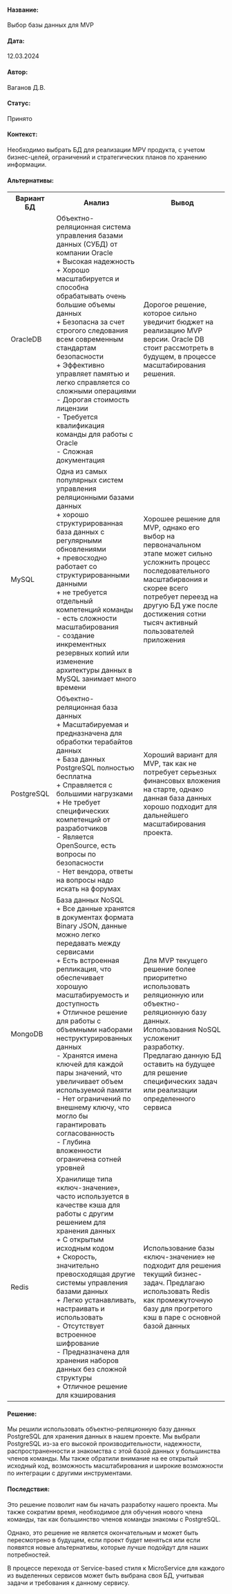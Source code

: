 #### Название: 
Выбор базы данных для MVP

#### Дата:
12.03.2024

#### Автор:
Ваганов Д.В.

#### Статус:
Принято

#### Контекст:
Необходимо выбрать БД для реализации MPV продукта, с учетом бизнес-целей, ограничений и стратегических планов по хранению информации. 

#### Альтернативы:

<table>
    <tr>
        <th>Вариант БД</th>
        <th>Анализ</th>
        <th>Вывод</th>
    </tr>
    <tr>
        <td>OracleDB</td>
        <td>
            Объектно-реляционная система управления базами данных (СУБД) от компании Oracle</br>
            + Высокая надежность</br>
            + Хорошо масштабируется и способна обрабатывать очень большие объемы данных</br>
            + Безопасна за счет строгого следования всем современным стандартам безопасности</br>
            + Эффективно управляет памятью и легко справляется со сложными операциями</br>
            - Дорогая стоимость лицензии</br>
            - Требуется квалификация команды для работы с Oracle </br>
            - Сложная документация</br>
        </td>
        <td>Дорогое решение, которое сильно уведичит бюджет на реализацию MVP версии. Oracle DB стоит рассмотреть в будущем, в процессе масштабирования решения.</td>
    </tr>
    <tr>
        <td>MySQL</td>
        <td>
            Одна из самых популярных систем управления реляционными базами данных</br>
            + хорошо структурированная база данных с регулярными обновлениями</br>
            + превосходно работает со структурированными данными</br>
            + не требуется отдельный компетенций команды</br>
            - есть сложности масштабирования</br>
            - создание инкрементных резервных копий или изменение архитектуры данных в MySQL занимает много времени</br>
        </td>
        <td>Хорошее решение для MVP, однако его выбор на первоначальном этапе может сильно усложнить процесс последовательного масштабирвония и скорее всего потребует переезд на другую БД уже после достижения сотни тысяч активный пользователей приложения</td>
    </tr>
    <tr>
        <td>PostgreSQL</td>
        <td>
            Объектно-реляционная база данных</br>
            + Масштабируемая и предназначена для обработки терабайтов данных</br>
            + База данных PostgreSQL полностью бесплатна</br>
            + Справляется с большими нагрузками</br>
            + Не требует специфических компетенций от разработчиков</br>
            - Является OpenSource, есть вопросы по безопасности</br>
            - Нет вендора, ответы на вопросы надо искать на форумах</br>
        </td>
        <td>Хороший вариант для MVP, так как не потребует серьезных финансовых вложения на старте, однако данная база данных хорошо подходит для дальнейшего масштабирования проекта.</td>
    </tr>
    <tr>
        <td>MongoDB</td>
        <td>
            База данных NoSQL</br>
            + Все данные хранятся в документах формата Binary JSON, данные можно легко передавать между сервисами</br>
            + Есть встроенная репликация, что обеспечивает хорошую масштабируемость и доступность</br>
            + Отличное решение для работы с объемными наборами неструктурированных данных</br>
            - Хранятся имена ключей для каждой пары значений, что увеличивает объем используемой памяти</br>
            - Нет ограничений по внешнему ключу, что могло бы гарантировать согласованность</br>
            - Глубина вложенности ограничена сотней уровней</br>
        </td>
        <td>Для MVP текущего решение более приоритетно использовать реляционную или объектно-реляционную базу данных. Использования NoSQL усложенит разработку. Предлагаю данную БД оставить на будущее для решение специфических задач или реализации определенного сервиса</td>
    </tr>
    <tr>
        <td>Redis</td>
        <td>
            Хранилище типа «ключ-значение», часто используется в качестве кэша для работы с другим решением для хранения данных</br>
            + С открытым исходным кодом</br>
            + Скорость, значительно превосходящая другие системы управления базами данных</br>
            + Легко устанавливать, настраивать и использовать</br>
            - Отсутствует встроенное шифрование</br>
            - Предназначена для хранения наборов данных без сложной структуры</br>
            + Отличное решение для кэширования</br>
        </td>
        <td>Использование базы «ключ-значение» не подходит для решения текущий бизнес-задач. Предлагаю использовать Redis как промежуточную базу для прогретого кэш в паре с основной базой данных</td>
    </tr>
</table>


#### Решение:

Мы решили использовать объектно-реляционную базу данных PostgreSQL для хранения данных в нашем проекте. Мы выбрали PostgreSQL из-за его высокой производительности, надежности, распространенности и знакомства с этой базой данных у большинства членов команды. Мы также обратили внимание на ее открытый исходный код, возможность масштабирования и широкие возможности по интеграции с другими инструментами.

#### Последствия:

Это решение позволит нам бы начать разработку нашего проекта. Мы также сократим время, необходимое для обучения нового члена команды, так как большинство членов команды знакомы с PostgreSQL.

Однако, это решение не является окончательным и может быть пересмотрено в будущем, если проект будет меняться или если появятся новые альтернативы, которые лучше подойдут для наших потребностей.

В процессе перехода от Service-based стиля к MicroService для каждого из выделенных сервисов может быть выбрана своя БД, учитывая задачи и требования к данному сервису. 

